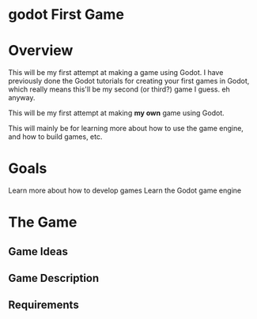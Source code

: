 # godot First Game

# Overview
This will be my first attempt at making a game using Godot.
I have previously done the Godot tutorials for creating your first games in Godot, which really means this'll be my second (or third?) game I guess.
eh anyway.

This will be my first attempt at making **my own** game using Godot.

This will mainly be for learning more about how to use the game engine, and how to build games, etc.


# Goals
Learn more about how to develop games
Learn the Godot game engine

# The Game
## Game Ideas

## Game Description

## Requirements
